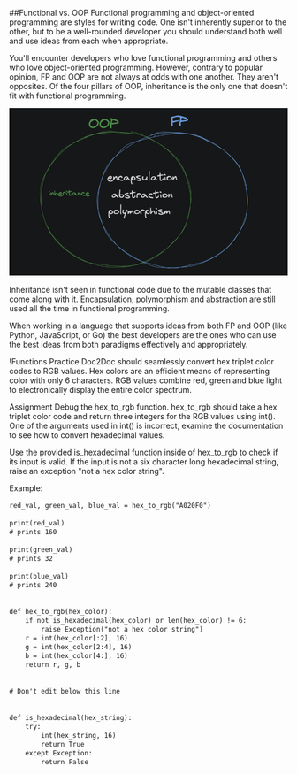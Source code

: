 ##Functional vs. OOP
Functional programming and object-oriented programming are styles for writing code. One isn't inherently superior to the other, but to be a well-rounded developer you should understand both well and use ideas from each when appropriate.

You'll encounter developers who love functional programming and others who love object-oriented programming. However, contrary to popular opinion, FP and OOP are not always at odds with one another. They aren't opposites. Of the four pillars of OOP, inheritance is the only one that doesn't fit with functional programming.

![oop vs fp](8ZrwpU2.png)


Inheritance isn't seen in functional code due to the mutable classes that come along with it. Encapsulation, polymorphism and abstraction are still used all the time in functional programming.


When working in a language that supports ideas from both FP and OOP (like Python, JavaScript, or Go) the best developers are the ones who can use the best ideas from both paradigms effectively and appropriately.

!Functions Practice
Doc2Doc should seamlessly convert hex triplet color codes to RGB values. Hex colors are an efficient means of representing color with only 6 characters. RGB values combine red, green and blue light to electronically display the entire color spectrum.

Assignment
Debug the hex_to_rgb function. hex_to_rgb should take a hex triplet color code and return three integers for the RGB values using int(). One of the arguments used in int() is incorrect, examine the documentation to see how to convert hexadecimal values.

Use the provided is_hexadecimal function inside of hex_to_rgb to check if its input is valid. If the input is not a six character long hexadecimal string, raise an exception "not a hex color string".

Example:
```
red_val, green_val, blue_val = hex_to_rgb("A020F0")

print(red_val)
# prints 160

print(green_val)
# prints 32

print(blue_val)
# prints 240


def hex_to_rgb(hex_color):
    if not is_hexadecimal(hex_color) or len(hex_color) != 6:
        raise Exception("not a hex color string")
    r = int(hex_color[:2], 16)
    g = int(hex_color[2:4], 16)
    b = int(hex_color[4:], 16)
    return r, g, b


# Don't edit below this line


def is_hexadecimal(hex_string):
    try:
        int(hex_string, 16)
        return True
    except Exception:
        return False
```